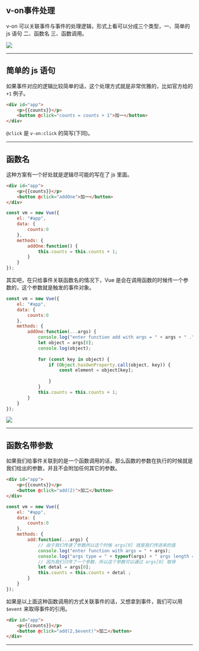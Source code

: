 ## v-on事件处理
v-on 可以关联事件与事件的处理逻辑，形式上看可以分成三个类型，一、简单的 js 语句 二、函数名 三、函数调用。

![](static/2021-01/simon-fitall-oaLYFQNr19c-unsplash.jpg)

---

## 简单的 js 语句
如果事件对应的逻辑比较简单的话，这个处理方式就是非常优雅的，比如官方给的 `+1` 例子。
```html
<div id="app">
    <p>{{counts}}</p>
    <button @click="counts = counts + 1">加一</button>
</div>
```
`@click` 是 `v-on:click` 的简写(下同)。

---

## 函数名
这种方案有一个好处就是逻辑尽可能的写在了 js 里面。
```html
<div id="app">
    <p>{{counts}}</p>
    <button @click="addOne">加一</button>
</div>
```
```js
const vm = new Vue({
    el: "#app",
    data: {
        counts:0
    },
    methods: {
        addOne:function() {
            this.counts = this.counts + 1;
        }
    }
});
```
其实吧，在只给事件关联函数名的情况下，Vue 是会在调用函数的时候传一个参数的，这个参数就是触发的事件对象。
```js
const vm = new Vue({
    el: "#app",
    data: {
        counts:0
    },
    methods: {
        addOne:function(...args) {
            console.log("enter function add with args = " + args + " .");
            let object = args[0];
            console.log(object);
            
            for (const key in object) {
                if (Object.hasOwnProperty.call(object, key)) {
                    const element = object[key];
                    
                }
            }
            this.counts = this.counts + 1;
        }
    }
});
```
![](static/2021-01/vue-event-01.jpeg)

---

## 函数名带参数
如果我们给事件关联到的是一个函数调用的话，那么函数的参数在执行的时候就是我们给出的参数，并且不会附加任何其它的参数。
```html
<div id="app">
    <p>{{counts}}</p>
    <button @click="add(2)">加二</button>
</div>
```
```js
const vm = new Vue({
    el: "#app",
    data: {
        counts:0
    },
    methods: {
        add:function(...args) {
            // 由于我们传递了参数所以这个时候 args[0] 就是我们传进来的值
            console.log("enter function with args = " + args);
            console.log("args type = " + typeof(args) + " args length = " + args.length);
            // 因为我们只传了一个参数，所以这个参数可以通过 args[0] 取得
            let detal = args[0];
            this.counts = this.counts + detal ;
        }
    }
});
```
如果是以上面这种函数调用的方式关联事件的话，又想拿到事件，我们可以用 `$event` 来取得事件的引用。
```html
<div id="app">
    <p>{{counts}}</p>
    <button @click="add(2,$event)">加二</button>
</div>
```

---